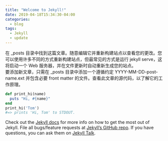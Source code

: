 ```yaml
---
title: "Welcome to Jekyll!"
date: 2019-04-18T15:34:30-04:00
categories:
  - blog
tags:
  - Jekyll
  - update
---
```


在 _posts 目录中找到这篇文章。随意编辑它并重新构建站点以查看您的更改。您可以使用许多不同的方式重新构建站点，但最常见的方式是运行 jekyll serve，这将启动一个 Web 服务器，并在文件更新时自动重新生成您的站点。  
要添加新文章，只需在 _posts 目录中添加一个遵循约定 YYYY-MM-DD-post-name.ext 并包含必要 front matter 的文件。查看此文章的源代码，以了解它的工作原理。  

```ruby
def print_hi(name)
  puts "Hi, #{name}"
end
print_hi('Tom')
#=> prints 'Hi, Tom' to STDOUT.
```

Check out the [Jekyll docs][jekyll-docs] for more info on how to get the most out of Jekyll. File all bugs/feature requests at [Jekyll’s GitHub repo][jekyll-gh]. If you have questions, you can ask them on [Jekyll Talk][jekyll-talk].

[jekyll-docs]: https://jekyllrb.com/docs/home
[jekyll-gh]:   https://github.com/jekyll/jekyll
[jekyll-talk]: https://talk.jekyllrb.com/

